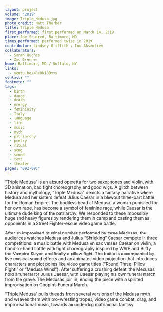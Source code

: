 ```yaml
---
layout: project
volume: "2019"
image: Triple_Medusa.jpg
photo_credit: Matt Thurber
title: Triple Medusa
first_performed: first performed on March 14, 2019
place: Joe Squared, Baltimore, MD
times_performed: performed twice in 2019
contributor: Lindsey Griffith / Ino Aksentiev
collaborators:
  - Sarah Hughes
  - Zac Brenner
home: Baltimore, MD / Buffalo, NY
links:
  - youtu.be/4Re0KI8Dxvs
contact: ""
footnote: ""
tags:
  - birth
  - dance
  - death
  - energy
  - femininity
  - Italy
  - language
  - life
  - music
  - myth
  - patriarchy
  - poetry
  - ritual
  - song
  - sound
  - text
  - theater
pages: "092-093"
---
```


“Triple Medusa” is an absurd operetta for two saxophones and violin, with 3D animation, bad fight choreography and good wigs. A glitch between history and mythology, “Triple Medusa” depicts a fantasy narrative where Medusa and her sisters defeat Julius Caesar in a blowout three-part battle for the Roman Empire. The bodiless head of Medusa, a woman punished for her own rape, has become a symbol of feminine rage, while Caesar is the ultimate dude king of the patriarchy. We responded to these impossibly huge and heavy figures by rendering them in camp and casting them as opponents in a Street Fighter-esque video game battle.

After an improvised musical number performed by three Medusas, the audiences watches Medusa and Julius “Shrieking” Caesar compete in three competitions: a music battle with Medusa on sax verses Caesar on violin, a hand-to-hand battle with fight choreography inspired by WWE and Buffy the Vampire Slayer, and finally a pillow fight. The battle is accompanied by live musical sound effects and an animated video projection that introduces characters and plot points like video game titles (“Round Three: Pillow Fight!” or “Medusa Wins!”). After suffering a crushing defeat, the Medusas hold a funeral for Julius Caesar, with Caesar playing his own funeral march from the grave. The Medusas join in, ending the piece with a spirited improvisation on Chopin’s Funeral March.

“Triple Medusa” pulls threads from several versions of the Medusa myth and weaves them with pro-wrestling tropes, video game combat, drag, and improvisational music, towards an underdog matriarchal fantasy.

